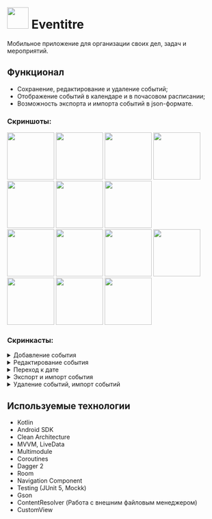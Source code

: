 # <image src='https://github.com/arshapshap/Eventitre/assets/48681339/cd9354c1-1ff5-48c9-9b4c-b2da1e7946c8' width=50 /> Eventitre

  Мобильное приложение для организации своих дел, задач и мероприятий.

## Функционал

* Сохранение, редактирование и удаление событий;
* Отображение событий в календаре и в почасовом расписании;
* Возможность экспорта и импорта событий в json-формате.

### Скриншоты:
<image src='https://github.com/arshapshap/Eventitre/assets/48681339/3c49dde2-a7a0-4b8f-b827-2cde6ac8ba8b' width=110 />
<image src='https://github.com/arshapshap/Eventitre/assets/48681339/c7bc49c6-a167-4a1f-9699-0bfaf397a15f' width=110 />
<image src='https://github.com/arshapshap/Eventitre/assets/48681339/8b60c16d-3760-490a-8ce0-1cade6a3b7ce' width=110 />
<image src='https://github.com/arshapshap/Eventitre/assets/48681339/56ec7ca2-eb35-421b-8213-70d3bcafc5f7' width=110 />
<image src='https://github.com/arshapshap/Eventitre/assets/48681339/5b40ddc2-9623-4ea0-a189-24bb12191238' width=110 />
<image src='https://github.com/arshapshap/Eventitre/assets/48681339/2371a3a9-dabb-4576-b21c-42f5ffcb6f5c' width=110 />
<image src='https://github.com/arshapshap/Eventitre/assets/48681339/70b1297b-5955-4260-9814-3011fe41bdd8' width=110 />
<br>
<image src='https://github.com/arshapshap/Eventitre/assets/48681339/4d4b7181-cbfc-4b84-b7ca-972d51022c97' width=110 />
<image src='https://github.com/arshapshap/Eventitre/assets/48681339/2bc444be-5771-4d18-b73e-61118b4ce412' width=110 />
<image src='https://github.com/arshapshap/Eventitre/assets/48681339/563f9266-ea4c-4476-8051-9539d9183c32' width=110 />
<image src='https://github.com/arshapshap/Eventitre/assets/48681339/ba7bebcd-5ebc-41f6-ba1c-2a4d7e992a9c' width=110 />
<image src='https://github.com/arshapshap/Eventitre/assets/48681339/1b0a8085-e818-468f-a17d-2a09a24aa508' width=110 />
<image src='https://github.com/arshapshap/Eventitre/assets/48681339/21014ac8-5d15-486b-8aa3-af9bc3500f21' width=110 />
<image src='https://github.com/arshapshap/Eventitre/assets/48681339/d2fa5b56-7400-4654-b8db-2c8f2df79f73' width=110 />

### Скринкасты:
<details><summary>Добавление события</summary>
<br>
  <image src='https://github.com/arshapshap/Eventitre/assets/48681339/8d97c0e1-b436-4260-bda4-42e55035e4ec' width=250 />
</details>
<details><summary>Редактирование события</summary>
<br>
  <image src='https://github.com/arshapshap/Eventitre/assets/48681339/c9fdf98a-d4af-43fe-96ec-e15eb97e6b02' width=250 />
</details>
<details><summary>Переход к дате</summary>
<br>
  <image src='https://github.com/arshapshap/Eventitre/assets/48681339/7f750e7a-8b67-4838-881a-ebc3d48276fb' width=250 />
</details>
<details><summary>Экспорт и импорт события</summary>
<br>
  <image src='https://github.com/arshapshap/Eventitre/assets/48681339/e252b2ea-40ae-470f-89e2-86c3ed80fefa' width=250 />
</details>
<details><summary>Удаление событий, импорт событий</summary>
<br>
  <image src='https://github.com/arshapshap/Eventitre/assets/48681339/81e9e191-e920-45d5-b2fd-a3976d5bc024' width=250 />
  <image src='https://github.com/arshapshap/Eventitre/assets/48681339/b915dbf4-8ab6-4278-b28b-b87953c802e3' width=250 />
</details>


## Используемые технологии

* Kotlin
* Android SDK
* Clean Architecture
* MVVM, LiveData
* Multimodule
* Coroutines
* Dagger 2
* Room
* Navigation Component
* Testing (JUnit 5, Mockk)
* Gson
* ContentResolver (Работа с внешним файловым менеджером)
* CustomView
